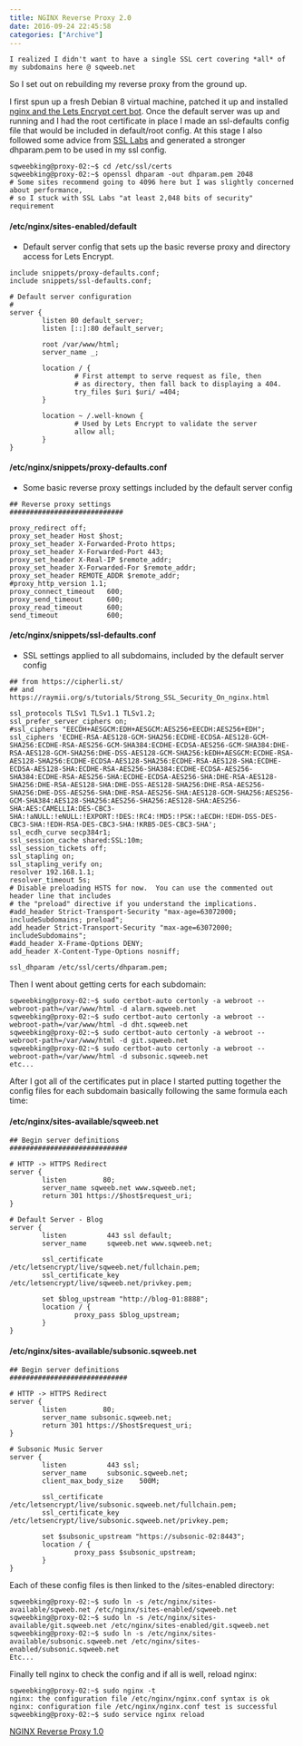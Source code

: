 ```yaml
---
title: NGINX Reverse Proxy 2.0
date: 2016-09-24 22:45:58
categories: ["Archive"]
---
```


```
I realized I didn't want to have a single SSL cert covering *all* of my subdomains here @ sqweeb.net
```

So I set out on rebuilding my reverse proxy from the ground up.

I first spun up a fresh Debian 8 virtual machine, patched it up and installed [nginx and the Lets Encrypt cert bot][1]. Once the default server was up and running and I had the root certificate in place I made an ssl-defaults config file that would be included in default/root config. At this stage I also followed some advice from [SSL Labs][2] and generated a stronger dhparam.pem to be used in my ssl config.

```
sqweebking@proxy-02:~$ cd /etc/ssl/certs
sqweebking@proxy-02:~$ openssl dhparam -out dhparam.pem 2048
# Some sites recommend going to 4096 here but I was slightly concerned about performance,
# so I stuck with SSL Labs "at least 2,048 bits of security" requirement
```

#### /etc/nginx/sites-enabled/default
* Default server config that sets up the basic reverse proxy and directory access for Lets Encrypt.

```
include snippets/proxy-defaults.conf;
include snippets/ssl-defaults.conf;

# Default server configuration
#
server {
        listen 80 default_server;
        listen [::]:80 default_server;

        root /var/www/html;
        server_name _;

        location / {
                # First attempt to serve request as file, then
                # as directory, then fall back to displaying a 404.
                try_files $uri $uri/ =404;
        }

        location ~ /.well-known {
                # Used by Lets Encrypt to validate the server
                allow all;
        }
}
```

#### /etc/nginx/snippets/proxy-defaults.conf
* Some basic reverse proxy settings included by the default server config

```
## Reverse proxy settings
############################

proxy_redirect off;
proxy_set_header Host $host;
proxy_set_header X-Forwarded-Proto https;
proxy_set_header X-Forwarded-Port 443;
proxy_set_header X-Real-IP $remote_addr;
proxy_set_header X-Forwarded-For $remote_addr;
proxy_set_header REMOTE_ADDR $remote_addr;
#proxy_http_version 1.1;
proxy_connect_timeout   600;
proxy_send_timeout      600;
proxy_read_timeout      600;
send_timeout            600;
```


#### /etc/nginx/snippets/ssl-defaults.conf
* SSL settings applied to all subdomains, included by the default server config

```
## from https://cipherli.st/
## and https://raymii.org/s/tutorials/Strong_SSL_Security_On_nginx.html

ssl_protocols TLSv1 TLSv1.1 TLSv1.2;
ssl_prefer_server_ciphers on;
#ssl_ciphers "EECDH+AESGCM:EDH+AESGCM:AES256+EECDH:AES256+EDH";
ssl_ciphers 'ECDHE-RSA-AES128-GCM-SHA256:ECDHE-ECDSA-AES128-GCM-SHA256:ECDHE-RSA-AES256-GCM-SHA384:ECDHE-ECDSA-AES256-GCM-SHA384:DHE-RSA-AES128-GCM-SHA256:DHE-DSS-AES128-GCM-SHA256:kEDH+AESGCM:ECDHE-RSA-AES128-SHA256:ECDHE-ECDSA-AES128-SHA256:ECDHE-RSA-AES128-SHA:ECDHE-ECDSA-AES128-SHA:ECDHE-RSA-AES256-SHA384:ECDHE-ECDSA-AES256-SHA384:ECDHE-RSA-AES256-SHA:ECDHE-ECDSA-AES256-SHA:DHE-RSA-AES128-SHA256:DHE-RSA-AES128-SHA:DHE-DSS-AES128-SHA256:DHE-RSA-AES256-SHA256:DHE-DSS-AES256-SHA:DHE-RSA-AES256-SHA:AES128-GCM-SHA256:AES256-GCM-SHA384:AES128-SHA256:AES256-SHA256:AES128-SHA:AES256-SHA:AES:CAMELLIA:DES-CBC3-SHA:!aNULL:!eNULL:!EXPORT:!DES:!RC4:!MD5:!PSK:!aECDH:!EDH-DSS-DES-CBC3-SHA:!EDH-RSA-DES-CBC3-SHA:!KRB5-DES-CBC3-SHA';
ssl_ecdh_curve secp384r1;
ssl_session_cache shared:SSL:10m;
ssl_session_tickets off;
ssl_stapling on;
ssl_stapling_verify on;
resolver 192.168.1.1;
resolver_timeout 5s;
# Disable preloading HSTS for now.  You can use the commented out header line that includes
# the "preload" directive if you understand the implications.
#add_header Strict-Transport-Security "max-age=63072000; includeSubdomains; preload";
add_header Strict-Transport-Security "max-age=63072000; includeSubdomains";
#add_header X-Frame-Options DENY;
add_header X-Content-Type-Options nosniff;

ssl_dhparam /etc/ssl/certs/dhparam.pem;
```


Then I went about getting certs for each subdomain:
```
sqweebking@proxy-02:~$ sudo certbot-auto certonly -a webroot --webroot-path=/var/www/html -d alarm.sqweeb.net
sqweebking@proxy-02:~$ sudo certbot-auto certonly -a webroot --webroot-path=/var/www/html -d dht.sqweeb.net
sqweebking@proxy-02:~$ sudo certbot-auto certonly -a webroot --webroot-path=/var/www/html -d git.sqweeb.net
sqweebking@proxy-02:~$ sudo certbot-auto certonly -a webroot --webroot-path=/var/www/html -d subsonic.sqweeb.net
etc...
```

After I got all of the certificates put in place I started putting together the config files for each subdomain basically following the same formula each time:

#### /etc/nginx/sites-available/sqweeb.net

```
## Begin server definitions
#############################

# HTTP -> HTTPS Redirect
server {
        listen         80;
        server_name sqweeb.net www.sqweeb.net;
        return 301 https://$host$request_uri;
}

# Default Server - Blog
server {
        listen          443 ssl default;
        server_name     sqweeb.net www.sqweeb.net;

        ssl_certificate /etc/letsencrypt/live/sqweeb.net/fullchain.pem;
        ssl_certificate_key /etc/letsencrypt/live/sqweeb.net/privkey.pem;

        set $blog_upstream "http://blog-01:8888";
        location / {
                proxy_pass $blog_upstream;
        }
}
```


#### /etc/nginx/sites-available/subsonic.sqweeb.net

```
## Begin server definitions
#############################

# HTTP -> HTTPS Redirect
server {
        listen         80;
        server_name subsonic.sqweeb.net;
        return 301 https://$host$request_uri;
}

# Subsonic Music Server
server {
        listen          443 ssl;
        server_name     subsonic.sqweeb.net;
        client_max_body_size    500M;

        ssl_certificate /etc/letsencrypt/live/subsonic.sqweeb.net/fullchain.pem;
        ssl_certificate_key /etc/letsencrypt/live/subsonic.sqweeb.net/privkey.pem;

        set $subsonic_upstream "https://subsonic-02:8443";
        location / {
                proxy_pass $subsonic_upstream;
        }
}
```

Each of these config files is then linked to the /sites-enabled directory:
```
sqweebking@proxy-02:~$ sudo ln -s /etc/nginx/sites-available/sqweeb.net /etc/nginx/sites-enabled/sqweeb.net
sqweebking@proxy-02:~$ sudo ln -s /etc/nginx/sites-available/git.sqweeb.net /etc/nginx/sites-enabled/git.sqweeb.net
sqweebking@proxy-02:~$ sudo ln -s /etc/nginx/sites-available/subsonic.sqweeb.net /etc/nginx/sites-enabled/subsonic.sqweeb.net
Etc...
```

Finally tell nginx to check the config  and if all is well, reload nginx:
```
sqweebking@proxy-02:~$ sudo nginx -t
nginx: the configuration file /etc/nginx/nginx.conf syntax is ok
nginx: configuration file /etc/nginx/nginx.conf test is successful
sqweebking@proxy-02:~$ sudo service nginx reload
```


[NGINX Reverse Proxy 1.0](https://sqweeb.net/entry/enabling-https-with-lets-encrypt)


[1]: https://www.digitalocean.com/community/tutorials/how-to-secure-nginx-with-let-s-encrypt-on-ubuntu-14-04 "NGINX and Lets Encrypt"
[2]: https://github.com/ssllabs/research/wiki/SSL-and-TLS-Deployment-Best-Practices